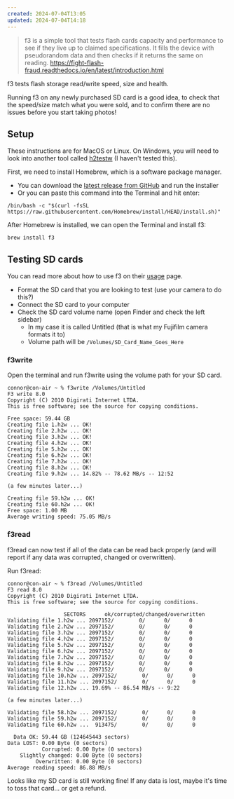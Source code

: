 ```yaml
---
created: 2024-07-04T13:05
updated: 2024-07-04T14:18
---
```

> f3 is a simple tool that tests flash cards capacity and performance to see if they live up to claimed specifications. It fills the device with pseudorandom data and then checks if it returns the same on reading.
> https://fight-flash-fraud.readthedocs.io/en/latest/introduction.html

f3 tests flash storage read/write speed, size and health.

Running f3 on any newly purchased SD card is a good idea, to check that the speed/size match what you were sold, and to confirm there are no issues before you start taking photos!

## Setup

These instructions are for MacOS or Linux.
On Windows, you will need to look into another tool called [h2testw](https://h2testw.org/) (I haven't tested this).

First, we need to install Homebrew, which is a software package manager.

- You can download the [latest release from GitHub](https://github.com/Homebrew/brew/releases) and run the installer
- Or you can paste this command into the Terminal and hit enter:
```
/bin/bash -c "$(curl -fsSL https://raw.githubusercontent.com/Homebrew/install/HEAD/install.sh)"
```

After Homebrew is installed, we can open the Terminal and install f3:
```
brew install f3
```

## Testing SD cards

You can read more about how to use f3 on their [usage](https://fight-flash-fraud.readthedocs.io/en/latest/usage.html) page.

- Format the SD card that you are looking to test (use your camera to do this?)
- Connect the SD card to your computer
- Check the SD card volume name (open Finder and check the left sidebar)
	- In my case it is called Untitled (that is what my Fujifilm camera formats it to)
	- Volume path will be `/Volumes/SD_Card_Name_Goes_Here`

### f3write

Open the terminal and run f3write using the volume path for your SD card.

```
connor@con-air ~ % f3write /Volumes/Untitled
F3 write 8.0
Copyright (C) 2010 Digirati Internet LTDA.
This is free software; see the source for copying conditions.

Free space: 59.44 GB
Creating file 1.h2w ... OK!                         
Creating file 2.h2w ... OK!                         
Creating file 3.h2w ... OK!                         
Creating file 4.h2w ... OK!                         
Creating file 5.h2w ... OK!                         
Creating file 6.h2w ... OK!                          
Creating file 7.h2w ... OK!                          
Creating file 8.h2w ... OK!                          
Creating file 9.h2w ... 14.82% -- 78.62 MB/s -- 12:52

(a few minutes later...)

Creating file 59.h2w ... OK!                        
Creating file 60.h2w ... OK!                       
Free space: 1.00 MB
Average writing speed: 75.05 MB/s
```

### f3read

f3read can now test if all of the data can be read back properly (and will report if any data was corrupted, changed or overwritten).

Run f3read:
```
connor@con-air ~ % f3read /Volumes/Untitled
F3 read 8.0
Copyright (C) 2010 Digirati Internet LTDA.
This is free software; see the source for copying conditions.

                  SECTORS      ok/corrupted/changed/overwritten
Validating file 1.h2w ... 2097152/        0/      0/      0
Validating file 2.h2w ... 2097152/        0/      0/      0
Validating file 3.h2w ... 2097152/        0/      0/      0
Validating file 4.h2w ... 2097152/        0/      0/      0
Validating file 5.h2w ... 2097152/        0/      0/      0
Validating file 6.h2w ... 2097152/        0/      0/      0
Validating file 7.h2w ... 2097152/        0/      0/      0
Validating file 8.h2w ... 2097152/        0/      0/      0
Validating file 9.h2w ... 2097152/        0/      0/      0
Validating file 10.h2w ... 2097152/        0/      0/      0
Validating file 11.h2w ... 2097152/        0/      0/      0
Validating file 12.h2w ... 19.69% -- 86.54 MB/s -- 9:22

(a few minutes later...)

Validating file 58.h2w ... 2097152/        0/      0/      0
Validating file 59.h2w ... 2097152/        0/      0/      0
Validating file 60.h2w ...  913475/        0/      0/      0

  Data OK: 59.44 GB (124645443 sectors)
Data LOST: 0.00 Byte (0 sectors)
	       Corrupted: 0.00 Byte (0 sectors)
	Slightly changed: 0.00 Byte (0 sectors)
	     Overwritten: 0.00 Byte (0 sectors)
Average reading speed: 86.88 MB/s
```

Looks like my SD card is still working fine!
If any data is lost, maybe it's time to toss that card... or get a refund.
